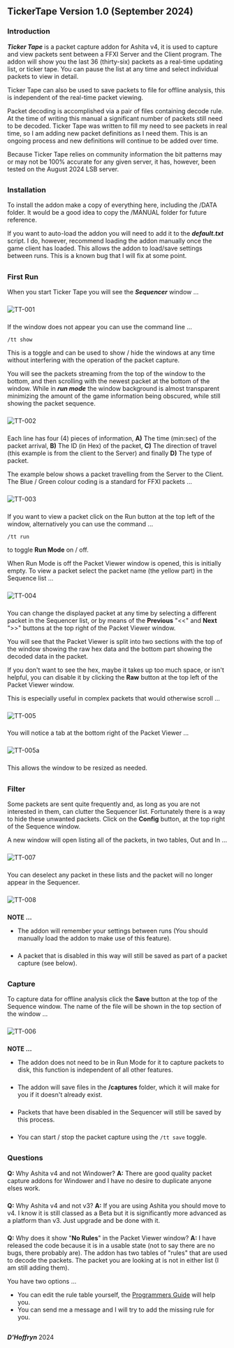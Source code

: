 ## TickerTape Version 1.0 (September 2024)

### Introduction

***Ticker Tape*** is a packet capture addon for Ashita v4, it is used to capture and view packets sent between a FFXI Server and the Client program. The addon will show you the last 36 (thirty-six) packets as a real-time updating list, or ticker tape. You can pause the list at any time and select individual packets to view in detail.

Ticker Tape can also be used to save packets to file for offline analysis, this is independent of the real-time packet viewing.

Packet decoding is accomplished via a pair of files containing decode rule. At the time of writing this manual a significant number of packets still need to be decoded. Ticker Tape was written to fill my need to see packets in real time, so I am adding new packet definitions as I need them. This is an ongoing process and new definitions will continue to be added over time. 

Because Ticker Tape relies on community information the bit patterns may or may not be 100% accurate for any given server, it has, however, been tested on the August 2024 LSB server.
##
### Installation

To install the addon make a copy of everything here, including the /DATA folder. It would be a good idea to copy the /MANUAL folder for future reference.

If you want to auto-load the addon you will need to add it to the ***default.txt*** script. I do, however, recommend loading the addon manually once the game client has loaded. This allows the addon to load/save settings between runs. This is a known bug that I will fix at some point. 
##
### First Run

When you start Ticker Tape you will see the ***Sequencer*** window ...
### 
![TT-001](TT-001.png)
###
If the window does not appear you can use the command line ...

```/tt show```

This is a toggle and can be used to show / hide the windows at any time without interfering with the operation of the packet capture.

You will see the packets streaming from the top of the window to the bottom, and then scrolling with the newest packet at the bottom of the window. While in ***run mode*** the window background is almost transparent minimizing the amount of the game information being obscured, while still showing the packet sequence.
### 
![TT-002](TT-002.png)
###
Each line has four (4) pieces of information, **A)** The time (min:sec) of the packet arrival, **B)** The ID (in Hex) of the packet, **C)** The direction of travel (this example is from the client to the Server) and finally **D)** The type of packet.

The example below shows a packet travelling from the Server to the Client. The Blue / Green colour coding is a standard for FFXI packets ...
### 
![TT-003](TT-003.png)
###
If you want to view a packet click on the Run button at the top left of the window, alternatively you can use the command ...

```/tt run```

to toggle **Run Mode** on / off.

When Run Mode is off the Packet Viewer window is opened, this is initially empty. To view a packet select the packet name (the yellow part) in the Sequence list ...
### 
![TT-004](TT-004.png)
###
You can change the displayed packet at any time by selecting a different packet in the Sequencer list, or by means of the **Previous** "<<" and **Next** ">>" buttons at the top right of the Packet Viewer window.

You will see that the Packet Viewer is split into two sections with the top of the window showing the raw hex data and the bottom part showing the decoded data in the packet.

If you don't want to see the hex, maybe it takes up too much space, or isn't helpful, you can disable it by clicking the **Raw** button at the top left of the Packet Viewer window.

This is especially useful in complex packets that would otherwise scroll ...
### 
![TT-005](TT-005.png)
###
You will notice a tab at the bottom right of the Packet Viewer ...
### 
![TT-005a](TT-005a.png)
###
This allows the window to be resized as needed.
##
### Filter

Some packets are sent quite frequently and, as long as you are not interested in them, can clutter the Sequencer list. Fortunately there is a way to hide these unwanted packets. Click on the **Config** button, at the top right of the Sequence window. 

A new window will open listing all of the packets, in two tables, Out and In ...
### 
![TT-007](TT-007.png)
###
You can deselect any packet in these lists and the packet will no longer appear in the Sequencer.
### 
![TT-008](TT-008.png)
###

**NOTE ...** 

- The addon will remember your settings between runs (You should manually load the addon to make use of this feature).
###
- A packet that is disabled in this way will still be saved as part of a packet capture (see below).

##
### Capture

To capture data for offline analysis click the **Save** button at the top of the Sequence window. The name of the file will be shown in the top section of the window ...
### 
![TT-006](TT-006.png)
###
**NOTE ...** 

- The addon does not need to be in Run Mode for it to capture packets to disk, this function is independent of all other features.
###
- The addon will save files in the **/captures** folder, which it will make for you if it doesn't already exist.
###
- Packets that have been disabled in the Sequencer will still be saved by this process.
###
- You can start / stop the packet capture using the ```/tt save``` toggle.
##
### Questions

**Q:** Why Ashita v4 and not Windower?
**A:** There are good quality packet capture addons for Windower and I have no desire to duplicate anyone elses work.
###
**Q:** Why Ashita v4 and not v3?
**A:** If you are using Ashita you should move to v4. I know it is still classed as a Beta but it is significantly more advanced as a platform than v3. Just upgrade and be done with it.
###
**Q:** Why does it show "**No Rules**" in the Packet Viewer window?
**A:** I have released the code because it is in a usable state (not to say there are no bugs, there probably are). The addon has two tables of "rules" that are used to decode the packets. The packet you are looking at is not in either list (I am still adding them).


You have two options ...

- You can edit the rule table yourself, the [Programmers Guide](Prog.MD) will help you.
- You can send me a message and I will try to add the missing rule for you.
##
##
***D'Hoffryn***
2024

